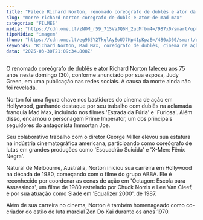 ```yaml
---
title: "Falece Richard Norton, renomado coreógrafo de dublês e ator da saga Mad Max"
slug: "morre-richard-norton-coregrafo-de-dubls-e-ator-de-mad-max"
categoria: "FILMES"
midia: "https://cdn.ome.lt/zNOM_r59_71SVaJQ6H_2ucMfbm4=/987x0/smart/uploads/conteudo/fotos/richardnortoncreditocolumbia.jpg"
tipoMidia: "imagem"
thumb: "https://cdn.ome.lt/eg965Y2TkqlAyEoUJ7Kp41pKpzE=/480x360/smart/extras/conteudos/richardnortoncreditocolumbia.jpg"
keywords: "Richard Norton, Mad Max, coreógrafo de dublês, cinema de ação, Hollywood"
data: "2025-03-30T21:09:34.808Z"
---
```


O renomado coreógrafo de dublês e ator Richard Norton faleceu aos 75 anos neste domingo (30), conforme anunciado por sua esposa, Judy Green, em uma publicação nas redes sociais. A causa da morte ainda não foi revelada. 

Norton foi uma figura chave nos bastidores do cinema de ação em Hollywood, ganhando destaque por seu trabalho com dublês na aclamada franquia Mad Max, incluindo nos filmes 'Estrada da Fúria' e 'Furiosa'. Além disso, encarnou o personagem Prime Imperator, um dos principais seguidores do antagonista Immortan Joe. 

Seu colaborativo trabalho com o diretor George Miller elevou sua estatura na indústria cinematográfica americana, participando como coreógrafo de lutas em grandes produções como 'Esquadrão Suicida' e 'X-Men: Fênix Negra'. 

Natural de Melbourne, Austrália, Norton iniciou sua carreira em Hollywood na década de 1980, começando com o filme do grupo ABBA. Ele é reconhecido por coordenar as cenas de ação em 'Octagon: Escola para Assassinos', um filme de 1980 estrelado por Chuck Norris e Lee Van Cleef, e por sua atuação como Slade em 'Equalizer 2000', de 1987. 

Além de sua carreira no cinema, Norton é também homenageado como co-criador do estilo de luta marcial Zen Do Kai durante os anos 1970.